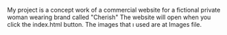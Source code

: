 My project is a concept work of a commercial website for a fictional private woman wearing brand called "Cherish"
The website will open when you click the index.html button.
The images that ı used are at Images file.

